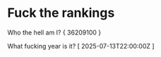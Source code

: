 # Fuck the rankings

Who the hell am I?
{ 36209100 }

What fucking year is it?
[ 2025-07-13T22:00:00Z ]
